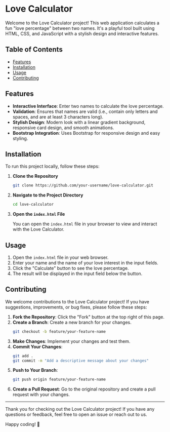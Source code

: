 # Love Calculator

Welcome to the Love Calculator project! This web application calculates a fun "love percentage" between two names. It's a playful tool built using HTML, CSS, and JavaScript with a stylish design and interactive features.

## Table of Contents

- [Features](#features)
- [Installation](#installation)
- [Usage](#usage)
- [Contributing](#contributing)

## Features

- **Interactive Interface**: Enter two names to calculate the love percentage.
- **Validation**: Ensures that names are valid (i.e., contain only letters and spaces, and are at least 3 characters long).
- **Stylish Design**: Modern look with a linear gradient background, responsive card design, and smooth animations.
- **Bootstrap Integration**: Uses Bootstrap for responsive design and easy styling.

## Installation

To run this project locally, follow these steps:

1. **Clone the Repository**

    ```bash
    git clone https://github.com/your-username/love-calculator.git
    ```

2. **Navigate to the Project Directory**

    ```bash
    cd love-calculator
    ```

3. **Open the `index.html` File**

    You can open the `index.html` file in your browser to view and interact with the Love Calculator.

## Usage

1. Open the `index.html` file in your web browser.
2. Enter your name and the name of your love interest in the input fields.
3. Click the "Calculate" button to see the love percentage.
4. The result will be displayed in the input field below the button.

## Contributing

We welcome contributions to the Love Calculator project! If you have suggestions, improvements, or bug fixes, please follow these steps:

1. **Fork the Repository**: Click the "Fork" button at the top right of this page.
2. **Create a Branch**: Create a new branch for your changes.
    ```bash
    git checkout -b feature/your-feature-name
    ```
3. **Make Changes**: Implement your changes and test them.
4. **Commit Your Changes**:
    ```bash
    git add .
    git commit -m "Add a descriptive message about your changes"
    ```
5. **Push to Your Branch**:
    ```bash
    git push origin feature/your-feature-name
    ```
6. **Create a Pull Request**: Go to the original repository and create a pull request with your changes.

---

Thank you for checking out the Love Calculator project! If you have any questions or feedback, feel free to open an issue or reach out to us.

Happy coding! 🚀
